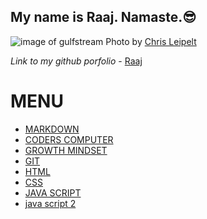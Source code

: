 
## My name is Raaj. Namaste.😎

![image of gulfstream](gulfstream.jpg)
Photo by [Chris Leipelt](https://unsplash.com/@cleipelt?utm_source=unsplash&utm_medium=referral&utm_content=creditCopyText)
  
 
 
 
*Link to my github porfolio* - [Raaj](https://github.com/raajv)

# MENU

- [MARKDOWN](MARKDOWN.md)
- [CODERS COMPUTER](CODERSCOMPUTER.md)
- [GROWTH MINDSET](GROWTHMINDSET.md)
- [GIT](GIT.md)
- [HTML](HTML.md)
- [CSS](CSS.md)
- [JAVA SCRIPT](java.md)
- [java script 2](js2.md)


